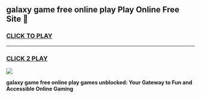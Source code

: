 
## galaxy game free online play Play Online Free Site 👋
<h3>
<a href="https://download.freeplayer.one?title=galaxy_game_free_online_play&ref=21F">CLICK TO PLAY</a></h3>
<hr>

<h3>
<a href="https://download.freeplayer.one?title=galaxy_game_free_online_play&ref=21F">CLICK 2 PLAY</a>
  
</h3>

<a href="https://download.freeplayer.one?title=galaxy_game_free_online_play&ref=21F"><img src="https://cdnb.artstation.com/p/assets/images/images/032/539/853/original/anto-thomas-button-gif.gif"></a>


**galaxy game free online play games unblocked: Your Gateway to Fun and Accessible Online Gaming**
